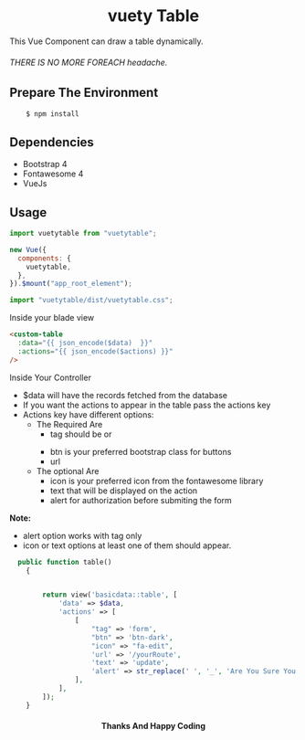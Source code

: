 <h1 align="center">
    vuety Table
</h1>

This Vue Component can draw a table dynamically.

###### THERE IS NO MORE FOREACH headache.

## Prepare The Environment

```bash
    $ npm install
```

## Dependencies

- Bootstrap 4
- Fontawesome 4
- VueJs

## Usage

```js
import vuetytable from "vuetytable";

new Vue({
  components: {
    vuetytable,
  },
}).$mount("app_root_element");
```
```js
import "vuetytable/dist/vuetytable.css";
```
Inside your blade view

```html
<custom-table
  :data="{{ json_encode($data)  }}"
  :actions="{{ json_encode($actions) }}"
/>
```

Inside Your Controller

- \$data will have the records fetched from the database
- If you want the actions to appear in the table pass the actions key
- Actions key have different options:
  - The Required Are
    - tag should be <a> or <form>
    - btn is your preferred bootstrap class for buttons
    - url
  - The optional Are
    - icon is your preferred icon from the fontawesome library
    - text that will be displayed on the action
    - alert for authorization before submiting the form

**Note:**

- alert option works with <form> tag only
- icon or text options at least one of them should appear.

```php
  public function table()
    {


        return view('basicdata::table', [
            'data' => $data,
            'actions' => [
                [
                    "tag" => 'form',
                    "btn" => 'btn-dark',
                    "icon" => "fa-edit",
                    'url' => '/yourRoute',
                    'text' => 'update',
                    'alert' => str_replace(' ', '_', 'Are You Sure You Want to Update This Record ?'),
                ],
            ],
        ]);
    }
```

<h4 align="center">
    Thanks And Happy Coding
</h4>
